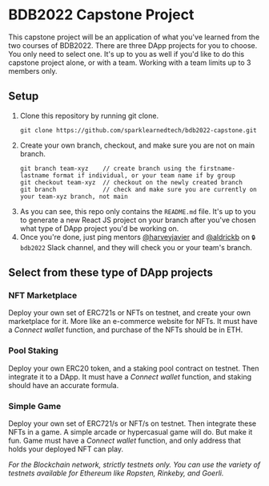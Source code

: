# BDB2022 Capstone Project

This capstone project will be an application of what you've learned from the two courses of BDB2022. There are three DApp projects for you to choose. You only need to select one. It's up to you as well if you'd like to do this capstone project alone, or with a team. Working with a team limits up to 3 members only.

## Setup
1. Clone this repository by running git clone. 
	```
	git clone https://github.com/sparklearnedtech/bdb2022-capstone.git
	```
2. Create your own branch, checkout, and make sure you are not on main branch.
	```
	git branch team-xyz    // create branch using the firstname-lastname format if individual, or your team name if by group
	git checkout team-xyz  // checkout on the newly created branch
	git branch             // check and make sure you are currently on your team-xyz branch, not main
	```
3. As you can see, this repo only contains the `README.md` file. It's up to you to generate a new React JS project on your branch after you've chosen what type of DApp project you'd be working on.
4. Once you're done, just ping mentors [@harveyjavier](https://github.com/harveyjavier) and [@aldrickb](https://github.com/aldrickb) on `🔒bdb2022` Slack channel, and they will check you or your team's branch.

## Select from these type of DApp projects

### NFT Marketplace
Deploy your own set of ERC721s or NFTs on testnet, and create your own marketplace for it. More like an e-commerce website for NFTs. It must have a _Connect wallet_ function, and purchase of the NFTs should be in ETH.

### Pool Staking
Deploy your own ERC20 token, and a staking pool contract on testnet. Then integrate it to a DApp. It must have a _Connect wallet_ function, and staking should have an accurate formula.

### Simple Game
Deploy your own set of ERC721/s or NFT/s on testnet. Then integrate these NFTs in a game. A simple arcade or hypercasual game will do. But make it fun. Game must have a _Connect wallet_ function, and only address that holds your deployed NFT can play.

_For the Blockchain network, strictly testnets only. You can use the variety of testnets available for Ethereum like Ropsten, Rinkeby, and Goerli._

